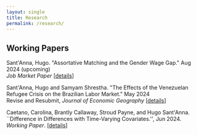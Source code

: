 ```yaml
---
layout: single
title: Research
permalink: /research/
---
```


## Working Papers

Sant'Anna, Hugo. "Assortative Matching and the Gender Wage Gap." Aug 2024 (upcoming) <br />
*Job Market Paper* [[details](/workingpapers/assortmatch.md)]

Sant'Anna, Hugo and Samyam Shrestha. "The Effects of the Venezuelan Refugee Crisis on the Brazilian Labor Market." May 2024 <br />
Revise and Resubmit, *Journal of Economic Geography*  [[details](/workingpapers/vzcrisis.md)]

Caetano, Carolina, Brantly Callaway, Stroud Payne, and Hugo Sant'Anna. ``Difference in Differences with Time-Varying Covariates.'', Jun 2024.  <br />
*Working Paper*. [[details](/workingpapers/badcontrols.md)]

